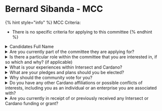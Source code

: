 # Bernard Sibanda - MCC

{% hint style="info" %}
MCC Criteria:

* There is no specific criteria for applying to this committee
{% endhint %}

<details>

<summary>Candidates Full Name</summary>

Bernard Sibanda

</details>



<details>

<summary>Are you currently part of the committee they are applying for?</summary>

No

</details>



<details>

<summary>Is there a particular role within the committee that you are interested in, if so which and why? (if applicable)</summary>

Cardano Smart Contract Education, Adoption and Rapid Development amoung tertiary institutions

</details>



<details>

<summary>What is your experiences within Intersect and Cardano?</summary>

I have been involved with Catalyst as community reviewer, voter and got funded in fund 11. I have successfully built a strong Cardano community in South Africa by successfully hosting summits 2022, 2023, workshops on Haskell, CIP-1694, Constitutional Workshops, CATH Africa Expansion, Catalyst Working Group Funding priorities. I established Coxygen Global a Cardano Smart Contract supprt and training community. I have now launched a Cardano Open Source tertiary group of students. I am a Developer Advocate working hard to improve developer experience. In short, am a community builder and developer.

</details>



<details>

<summary>What are your pledges and plans should you be elected?</summary>

My pledge is to be transparent, professional in working with global community, put the needs of Cardano community members first and to promote a culture of being proudly Cardano and Intersect

</details>



<details>

<summary>Why should the community vote for you?</summary>

1. I have been successfull since 2022 in building a strong Cardano community in South Africa because I put the community needs first.
2. Create and promote Cardano and Intersect Voltaire - Onchain Cardano governance because this will be Cardano's competitive edge.
3. Listen and implement what Cardano community members want via polls and surveys and feedback from Town Halls and Hubs.
4. Drive Cardano growth by keeping those we have and recruiting new members or creating structures that do so
5. Be committed to serving the Cardano community.

</details>



<details>

<summary>Do you have any other Cardano affiliations or possible conflicts of interests, including you as an individual or an enterprise you are associated with?</summary>

I am an Intersect Developer Advocate and a funded Catalyst member in Fund 11.

</details>



<details>

<summary>Are you currently in receipt of or previously received any Intersect or Cardano funding or grant?</summary>

Yes, it was for running the Constitutional Workshop in Johannesburg. I am being funded by Intersect for work as a Cardano Developer Advocate. I received Cardano funding for Coxygen Global in fund 11.

</details>
